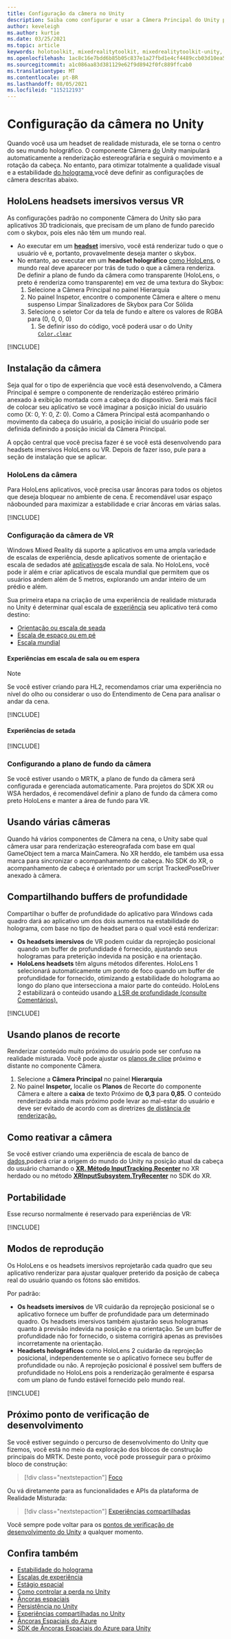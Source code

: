 ```yaml
---
title: Configuração da câmera no Unity
description: Saiba como configurar e usar a Câmera Principal do Unity para Windows Mixed Reality desenvolvimento para fazer renderização holográfica.
author: keveleigh
ms.author: kurtie
ms.date: 03/25/2021
ms.topic: article
keywords: holotoolkit, mixedrealitytoolkit, mixedrealitytoolkit-unity, renderização holográfica, holográfico, imersivo, ponto de foco, buffer de profundidade, somente orientação, posicional, opaco, transparente, clipe, headset de realidade misturada, headset do windows mixed reality, headset de realidade virtual
ms.openlocfilehash: 1ac8c16e7bdd6b85b05c837e1a27fbd1e4cf4489ccb03d10ea5e952b2656cbe8
ms.sourcegitcommit: a1c086aa83d381129e62f9d8942f0fc889ffcab0
ms.translationtype: MT
ms.contentlocale: pt-BR
ms.lasthandoff: 08/05/2021
ms.locfileid: "115212193"
---
```

# <a name="camera-setup-in-unity"></a>Configuração da câmera no Unity

Quando você usa um headset de realidade misturada, ele se torna o centro do seu mundo holográfico. O componente Câmera [do](https://docs.unity3d.com/Manual/class-Camera.html) Unity manipulará automaticamente a renderização estereografária e seguirá o movimento e a rotação da cabeça. No entanto, para otimizar totalmente a qualidade visual e a estabilidade [do holograma,](../platform-capabilities-and-apis/hologram-stability.md)você deve definir as configurações de câmera descritas abaixo.

## <a name="hololens-vs-vr-immersive-headsets"></a>HoloLens headsets imersivos versus VR

As configurações padrão no componente Câmera do Unity são para aplicativos 3D tradicionais, que precisam de um plano de fundo parecido com o skybox, pois eles não têm um mundo real.

* Ao executar em um **[headset](../../discover/immersive-headset-hardware-details.md)** imersivo, você está renderizar tudo o que o usuário vê e, portanto, provavelmente deseja manter o skybox.
* No entanto, ao executar em um **headset holográfico** [como HoloLens](/hololens/hololens2-hardware), o mundo real deve aparecer por trás de tudo o que a câmera renderiza. De definir a plano de fundo da câmera como transparente (HoloLens, o preto é renderiza como transparente) em vez de uma textura do Skybox:
    1. Selecione a Câmera Principal no painel Hierarquia
    2. No painel Inspetor, encontre o componente Câmera e altere o menu suspenso Limpar Sinalizadores de Skybox para Cor Sólida
    3. Selecione o seletor Cor da tela de fundo e altere os valores de RGBA para (0, 0, 0, 0)
        1. Se definir isso do código, você poderá usar o do Unity [`Color.clear`](https://docs.unity3d.com/ScriptReference/Color-clear.html)

[!INCLUDE[](includes/camera/opaque-camera-include.md)]

## <a name="camera-setup"></a>Instalação da câmera

Seja qual for o tipo de experiência que você está desenvolvendo, a Câmera Principal é sempre o componente de renderização estéreo primário anexado à exibição montada com a cabeça do dispositivo. Será mais fácil de colocar seu aplicativo se você imaginar a posição inicial do usuário como (X: 0, Y: 0, Z: 0). Como a Câmera Principal está acompanhando o movimento da cabeça do usuário, a posição inicial do usuário pode ser definida definindo a posição inicial da Câmera Principal.

A opção central que você precisa fazer é se você está desenvolvendo para headsets imersivos HoloLens ou VR. Depois de fazer isso, pule para a seção de instalação que se aplicar.

### <a name="hololens-camera-setup"></a>HoloLens da câmera

Para HoloLens aplicativos, você precisa usar âncoras para todos os objetos que deseja bloquear no ambiente de cena. É recomendável usar espaço nãobounded para maximizar a estabilidade e criar âncoras em várias salas.

[!INCLUDE[](includes/camera/hololens-setup-include.md)]

### <a name="vr-camera-setup"></a>Configuração da câmera de VR

Windows Mixed Reality dá suporte a aplicativos em uma ampla variedade de escalas de experiência, desde aplicativos somente de orientação e escala de sedados até [aplicativos](../../design/coordinate-systems.md#mixed-reality-experience-scales)de escala de sala. No HoloLens, você pode ir além e criar aplicativos de escala mundial que permitem que os usuários andem além de 5 metros, explorando um andar inteiro de um prédio e além.

Sua primeira etapa na criação de uma experiência de realidade misturada no Unity é determinar qual escala de [experiência](../../design/coordinate-systems.md) seu aplicativo terá como destino:

* [Orientação ou escala de seada](../../design/coordinate-systems.md#building-an-orientation-only-or-seated-scale-experience)
* [Escala de espaço ou em pé](../../design/coordinate-systems.md#building-a-standing-scale-or-room-scale-experience)
* [Escala mundial](../../design/coordinate-systems.md#building-a-world-scale-experience)

#### <a name="room-scale-or-standing-experiences"></a>Experiências em escala de sala ou em espera

> [!NOTE]
> Se você estiver criando para HL2, recomendamos criar uma [](../platform-capabilities-and-apis/scene-understanding-sdk.md) experiência no nível do olho ou considerar o uso do Entendimento de Cena para analisar o andar da cena.

[!INCLUDE[](includes/camera/vr-setup-standing-include.md)]

#### <a name="seated-experiences"></a>Experiências de setada

[!INCLUDE[](includes/camera/vr-setup-seated-include.md)]

### <a name="setting-up-the-camera-background"></a>Configurando a plano de fundo da câmera

Se você estiver usando o MRTK, a plano de fundo da câmera será configurada e gerenciada automaticamente. Para projetos do SDK XR ou WSA herdados, é recomendável definir a plano de fundo da câmera como preto HoloLens e manter a área de fundo para VR.

## <a name="using-multiple-cameras"></a>Usando várias câmeras

Quando há vários componentes de Câmera na cena, o Unity sabe qual câmera usar para renderização estereografada com base em qual GameObject tem a marca MainCamera. No XR herddo, ele também usa essa marca para sincronizar o acompanhamento de cabeça. No SDK do XR, o acompanhamento de cabeça é orientado por um script TrackedPoseDriver anexado à câmera.

## <a name="sharing-depth-buffers"></a>Compartilhando buffers de profundidade

Compartilhar o buffer de profundidade do aplicativo para Windows cada quadro dará ao aplicativo um dos dois aumentos na estabilidade do holograma, com base no tipo de headset para o qual você está renderizar:

* **Os headsets imersivos** de VR podem cuidar da reprojeção posicional quando um buffer de profundidade é fornecido, ajustando seus hologramas para preterição indevida na posição e na orientação.
* **HoloLens headsets** têm alguns métodos diferentes. HoloLens 1 selecionará automaticamente um ponto de foco quando um buffer de profundidade for fornecido, otimizando [a](focus-point-in-unity.md) estabilidade do holograma ao longo do plano que intersecciona a maior parte do conteúdo. HoloLens 2 estabilizará o conteúdo usando [a LSR de profundidade (consulte Comentários).](/uwp/api/windows.graphics.holographic.holographiccamerarenderingparameters.setfocuspoint)

[!INCLUDE[](includes/camera/depth-buffer-include.md)]

## <a name="using-clipping-planes"></a>Usando planos de recorte

Renderizar conteúdo muito próximo do usuário pode ser confuso na realidade misturada. Você pode ajustar os [planos de clipe](../platform-capabilities-and-apis/hologram-stability.md#hologram-render-distances) próximo e distante no componente Câmera.

1. Selecione a **Câmera Principal** no painel **Hierarquia**
2. No painel **Inspetor,** localie  os **Planos** de Recorte do componente Câmera e altere a **caixa** de texto Próximo de **0,3** para **0,85**. O conteúdo renderizado ainda mais próximo pode levar ao mal-estar do usuário e deve ser evitado de acordo com as diretrizes [de distância de renderização.](../platform-capabilities-and-apis/hologram-stability.md#hologram-render-distances)

## <a name="recentering-the-camera"></a>Como reativar a câmera

Se você estiver criando uma experiência de escala de banco de [dados,](../../design/coordinate-systems.md)poderá criar a origem do mundo do Unity na posição atual da cabeça do usuário chamando o **[XR. Método InputTracking.Recenter](https://docs.unity3d.com/ScriptReference/XR.InputTracking.Recenter.html)** no XR herdado ou no método **[XRInputSubsystem.TryRecenter](https://docs.unity3d.com/ScriptReference/XR.XRInputSubsystem.TryRecenter.html)** no SDK do XR.

## <a name="teleportation"></a>Portabilidade

Esse recurso normalmente é reservado para experiências de VR:

[!INCLUDE[](includes/camera/teleport-include.md)]

## <a name="reprojection-modes"></a>Modos de reprodução

Os HoloLens e os headsets imersivos reprojetarão cada quadro que seu aplicativo renderizar para ajustar qualquer preterido da posição de cabeça real do usuário quando os fótons são emitidos.

Por padrão:

* **Os headsets imersivos** de VR cuidarão da reprojeção posicional se o aplicativo fornece um buffer de profundidade para um determinado quadro. Os headsets imersivos também ajustarão seus hologramas quanto à previsão indevida na posição e na orientação. Se um buffer de profundidade não for fornecido, o sistema corrigirá apenas as previsões incorretamente na orientação.
* **Headsets holográficos** como HoloLens 2 cuidarão da reprojeção posicional, independentemente se o aplicativo fornece seu buffer de profundidade ou não. A reprojeção posicional é possível sem buffers de profundidade no HoloLens pois a renderização geralmente é esparsa com um plano de fundo estável fornecido pelo mundo real.

[!INCLUDE[](includes/camera/reprojection-include.md)]

## <a name="next-development-checkpoint"></a>Próximo ponto de verificação de desenvolvimento

Se você estiver seguindo o percurso de desenvolvimento do Unity que fizemos, você está no meio da exploração dos blocos de construção principais do MRTK. Deste ponto, você pode prosseguir para o próximo bloco de construção:

> [!div class="nextstepaction"]
> [Foco](gaze-in-unity.md)

Ou vá diretamente para as funcionalidades e APIs da plataforma de Realidade Misturada:

> [!div class="nextstepaction"]
> [Experiências compartilhadas](shared-experiences-in-unity.md)

Você sempre pode voltar para os [pontos de verificação de desenvolvimento do Unity](unity-development-overview.md#2-core-building-blocks) a qualquer momento.

## <a name="see-also"></a>Confira também

* [Estabilidade do holograma](../platform-capabilities-and-apis/hologram-stability.md)
* [Escalas de experiência](../../design/coordinate-systems.md#mixed-reality-experience-scales)
* [Estágio espacial](../../design/coordinate-systems.md#stage-frame-of-reference)
* [Como controlar a perda no Unity](tracking-loss-in-unity.md)
* [Âncoras espaciais](../../design/spatial-anchors.md)
* [Persistência no Unity](persistence-in-unity.md)
* [Experiências compartilhadas no Unity](shared-experiences-in-unity.md)
* [Âncoras Espaciais do Azure](/azure/spatial-anchors)
* [SDK de Âncoras Espaciais do Azure para Unity](/dotnet/api/Microsoft.Azure.SpatialAnchors)